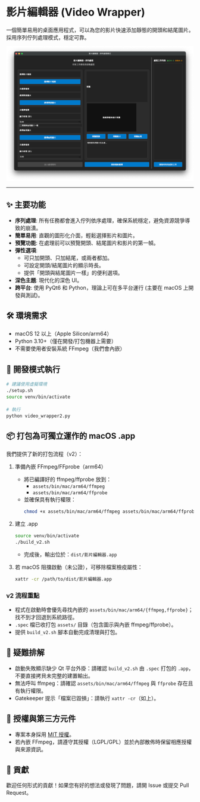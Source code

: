 # 影片編輯器 (Video Wrapper)

一個簡單易用的桌面應用程式，可以為您的影片快速添加靜態的開頭和結尾圖片。採用序列佇列處理模式，穩定可靠。

![應用程式截圖](screenshots/screenshot.png)

---

## ✨ 主要功能

- **序列處理**: 所有任務都會進入佇列依序處理，確保系統穩定，避免資源競爭導致的崩潰。
- **簡單易用**: 直觀的圖形化介面，輕鬆選擇影片和圖片。
- **預覽功能**: 在處理前可以預覽開頭、結尾圖片和影片的第一幀。
- **彈性選項**:
  - 可只加開頭、只加結尾，或兩者都加。
  - 可設定開頭/結尾圖片的顯示時長。
  - 提供「開頭與結尾圖片一樣」的便利選項。
- **深色主題**: 現代化的深色 UI。
- **跨平台**: 使用 PyQt6 和 Python，理論上可在多平台運行 (主要在 macOS 上開發與測試)。

## 🛠️ 環境需求

- macOS 12 以上（Apple Silicon/arm64）
- Python 3.10+（僅在開發/打包機器上需要）
- 不需要使用者安裝系統 FFmpeg（我們會內嵌）

## 🚀 開發模式執行

```bash
# 建議使用虛擬環境
./setup.sh
source venv/bin/activate

# 執行
python video_wrapper2.py
```

## 📦 打包為可獨立運作的 macOS .app

我們提供了新的打包流程（v2）：

1. 準備內嵌 FFmpeg/FFprobe（arm64）
   - 將已編譯好的 ffmpeg/ffprobe 放到：
     - `assets/bin/mac/arm64/ffmpeg`
     - `assets/bin/mac/arm64/ffprobe`
   - 並確保具有執行權限：
     ```bash
     chmod +x assets/bin/mac/arm64/ffmpeg assets/bin/mac/arm64/ffprobe
     ```

2. 建立 .app
   ```bash
   source venv/bin/activate
   ./build_v2.sh
   ```
   - 完成後，輸出位於：`dist/影片編輯器.app`

3. 若 macOS 阻擋啟動（未公證），可移除檔案檢疫屬性：
   ```bash
   xattr -cr /path/to/dist/影片編輯器.app
   ```

### v2 流程重點
- 程式在啟動時會優先尋找內嵌的 `assets/bin/mac/arm64/{ffmpeg,ffprobe}`；找不到才回退到系統路徑。
- `.spec` 檔已收打包 `assets/` 目錄（包含圖示與內嵌 ffmpeg/ffprobe）。
- 提供 `build_v2.sh` 腳本自動完成清理與打包。

## 🔧 疑難排解

- 啟動失敗顯示缺少 Qt 平台外掛：請確認 `build_v2.sh` 由 `.spec` 打包的 `.app`，不要直接拷貝未完整的建置輸出。
- 無法呼叫 ffmpeg：請確認 `assets/bin/mac/arm64/ffmpeg` 與 `ffprobe` 存在且有執行權限。
- Gatekeeper 提示「檔案已毀損」：請執行 `xattr -cr`（如上）。

## 📄 授權與第三方元件

- 專案本身採用 [MIT 授權](LICENSE)。
- 若內嵌 FFmpeg，請遵守其授權（LGPL/GPL）並於內部散佈時保留相應授權與來源資訊。

## 🙌 貢獻

歡迎任何形式的貢獻！如果您有好的想法或發現了問題，請開 Issue 或提交 Pull Request。 